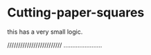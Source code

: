 # Cutting-paper-squares
this has a very small logic.
>>>>>>>>>>>>>>>>>>>>>>>
/////////////////////////
......................
